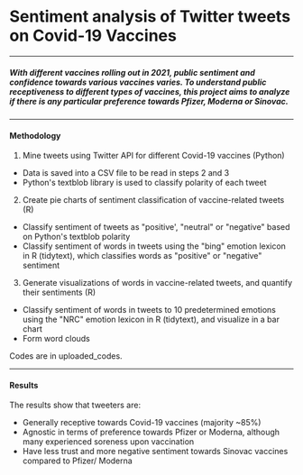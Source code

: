 <h1> Sentiment analysis of Twitter tweets on Covid-19 Vaccines </h1>

<hr>
<head>
<h5> With different vaccines rolling out in 2021, public sentiment and confidence towards various vaccines varies.  To understand public receptiveness to different types of vaccines, this project aims to analyze if there is any particular preference towards Pfizer, Moderna or Sinovac.
  </h6>
  </head>
<hr>  
<body>
 <h4> Methodology </h4>
  
1) Mine tweets using Twitter API for different Covid-19 vaccines (Python)
- Data is saved into a CSV file to be read in steps 2 and 3
- Python's textblob library is used to classify polarity of each tweet

2) Create pie charts of sentiment classification of vaccine-related tweets (R)
- Classify sentiment of tweets as "positive', "neutral" or "negative" based on Python's textblob polarity
- Classify sentiment of words in tweets using the "bing" emotion lexicon in R (tidytext), which classifies words as "positive" or "negative" sentiment

3) Generate visualizations of words in vaccine-related tweets, and quantify their sentiments (R)
- Classify sentiment of words in tweets to 10 predetermined emotions using the "NRC" emotion lexicon in R (tidytext), and visualize in a bar chart
- Form word clouds

Codes are in uploaded_codes. 
</body>


<hr>
<h4> Results </h4>

The results show that tweeters are:
- Generally receptive towards Covid-19 vaccines (majority ~85%)
 - Agnostic in terms of preference towards Pfizer or Moderna, although many experienced soreness upon vaccination
- Have less trust and more negative sentiment towards Sinovac vaccines compared to Pfizer/ Moderna

